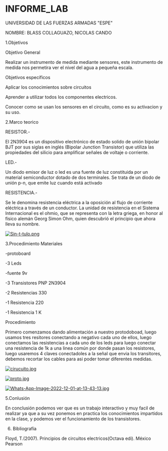 # INFORME_LAB

UNIVERSIDAD DE LAS FUERZAS ARMADAS "ESPE"

NOMBRE: BLASS COLLAGUAZO, NICOLAS CANDO


1.Objetivos

Objetivo General

Realizar un instrumento de medida mediante sensores, este instrumento de medida nos permetira ver el nivel del agua a pequeña escala.

Objetivos específicos

Aplicar los conocimientos sobre circuitos 

Aprender a utilizar todos los componentes electricos.

Conocer como se usan los sensores en el circuito, como es su activacion y su uso.

2.Marco teorico

RESISTOR.-

El 2N3904 es un dispositivo electrónico de estado solido de unión bipolar BJT por sus siglas en inglés (Bipolar Junction Transistor) que utiliza las propiedades del silicio para amplificar señales de voltaje o corriente.

LED.-

Un diodo emisor de luz o led es una fuente de luz constituida por un material semiconductor dotado de dos terminales. Se trata de un diodo de unión p-n, que emite luz cuando está activado

RESISTENCIA.-

Se le denomina resistencia eléctrica a la oposición al flujo de corriente eléctrica a través de un conductor.​​ La unidad de resistencia en el Sistema Internacional es el ohmio, que se representa con la letra griega, en honor al físico alemán Georg Simon Ohm, quien descubrió el principio que ahora lleva su nombre.



[![Sin-t-tulo.png](https://i.postimg.cc/GhwFpb1Z/Sin-t-tulo.png)](https://postimg.cc/4nP7Lky5)



3.Procedimiento
Materiales

-protoboard

-3 Leds

-fuente 9v

-3 Transistores PNP 2N3904

-2 Resistencias 330

-1 Resistencia 220

-1 Resistencia 1 K

 Procedimiento

Primero comenzamos dando alimentación a nuestro protodoboad, luego usamos tres resitores conectando a negativo cada uno de ellos, luego conectamos las resistencias a cada uno de los leds para luego conectar una resistencia de 1k a una linea común por donde pasan los resistores, luego usaremos 4 claves conectadoles a la señal que envia los transitores, debemos recortar los cables para asi poder tomar diferentes medidas.

[![cirucuito.jpg](https://i.postimg.cc/3whVsR8G/cirucuito.jpg)](https://postimg.cc/RWPgfvnC)

[![proto.jpg](https://i.postimg.cc/y6G5Vn6s/proto.jpg)](https://postimg.cc/6TdzcrGm)

[![Whats-App-Image-2022-12-01-at-13-43-13.jpg](https://i.postimg.cc/HkMjSSnx/Whats-App-Image-2022-12-01-at-13-43-13.jpg)](https://postimg.cc/bZzzr9Qc)

5.Conlusión

En conclusión podemos ver que es un trabajo interactivo y muy facil de realizar ya que a su vez ponemos en practica los conocimientos impartidos en la clase, y podemos ver el funcionamiento de los transistores.

6. Bibliografía

Floyd, T.(2007). Principios de circuitos electricos(Octava edi). México Pearson

